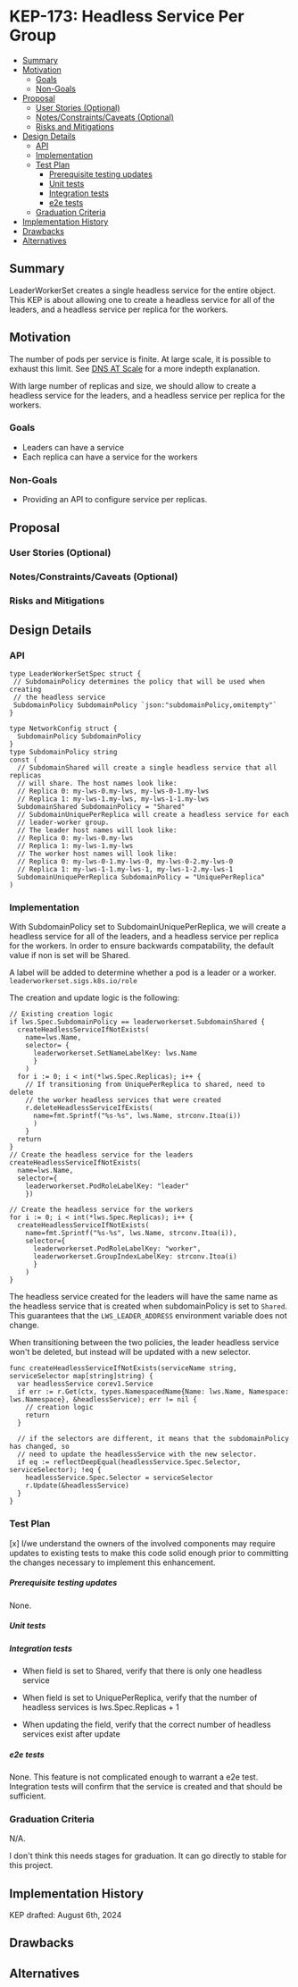 # KEP-173: Headless Service Per Group

<!--
This is the title of your KEP. Keep it short, simple, and descriptive. A good
title can help communicate what the KEP is and should be considered as part of
any review.
-->

<!--
A table of contents is helpful for quickly jumping to sections of a KEP and for
highlighting any additional information provided beyond the standard KEP
template.

Ensure the TOC is wrapped with
  <code>&lt;!-- toc --&rt;&lt;!-- /toc --&rt;</code>
tags, and then generate with `hack/update-toc.sh`.
-->

<!-- toc -->
- [Summary](#summary)
- [Motivation](#motivation)
  - [Goals](#goals)
  - [Non-Goals](#non-goals)
- [Proposal](#proposal)
  - [User Stories (Optional)](#user-stories-optional)
  - [Notes/Constraints/Caveats (Optional)](#notesconstraintscaveats-optional)
  - [Risks and Mitigations](#risks-and-mitigations)
- [Design Details](#design-details)
  - [API](#api)
  - [Implementation](#implementation)
  - [Test Plan](#test-plan)
      - [Prerequisite testing updates](#prerequisite-testing-updates)
      - [Unit tests](#unit-tests)
      - [Integration tests](#integration-tests)
      - [e2e tests](#e2e-tests)
  - [Graduation Criteria](#graduation-criteria)
- [Implementation History](#implementation-history)
- [Drawbacks](#drawbacks)
- [Alternatives](#alternatives)
<!-- /toc -->

## Summary

LeaderWorkerSet creates a single headless service for the entire object.
This KEP is about allowing one to create a headless service for all of the leaders, and a headless service per replica for the workers.

## Motivation

The number of pods per service is finite. At large scale, it is possible to exhaust this limit.
See [DNS AT Scale](https://gist.github.com/aojea/32aeaa86aacebcdd93596ecb70fcba4f) for a more indepth explanation.

With large number of replicas and size, we should allow to create a headless service for the leaders, and a headless service per replica for the workers.

### Goals

- Leaders can have a service
- Each replica can have a service for the workers 
<!--
List the specific goals of the KEP. What is it trying to achieve? How will we
know that this has succeeded?
-->

### Non-Goals

- Providing an API to configure service per replicas.
<!--
What is out of scope for this KEP? Listing non-goals helps to focus discussion
and make progress.
-->

## Proposal

<!--
This is where we get down to the specifics of what the proposal actually is.
This should have enough detail that reviewers can understand exactly what
you're proposing, but should not include things like API designs or
implementation. What is the desired outcome and how do we measure success?.
The "Design Details" section below is for the real
nitty-gritty.
-->

### User Stories (Optional)

<!--
Detail the things that people will be able to do if this KEP is implemented.
Include as much detail as possible so that people can understand the "how" of
the system. The goal here is to make this feel real for users without getting
bogged down.
-->

### Notes/Constraints/Caveats (Optional)

<!--
What are the caveats to the proposal?
What are some important details that didn't come across above?
Go in to as much detail as necessary here.
This might be a good place to talk about core concepts and how they relate.
-->

### Risks and Mitigations

<!--
What are the risks of this proposal, and how do we mitigate? Think broadly.
For example, consider both security and how this will impact the larger
Kubernetes ecosystem.

How will security be reviewed, and by whom?

How will UX be reviewed, and by whom?

Consider including folks who also work outside the SIG or subproject.
-->

## Design Details

<!--
This section should contain enough information that the specifics of your
change are understandable. This may include API specs (though not always
required) or even code snippets. If there's any ambiguity about HOW your
proposal will be implemented, this is the place to discuss them.
-->

### API

```golang
type LeaderWorkerSetSpec struct {
 // SubdomainPolicy determines the policy that will be used when creating
 // the headless service
 SubdomainPolicy SubdomainPolicy `json:"subdomainPolicy,omitempty"`
}

type NetworkConfig struct {
  SubdomainPolicy SubdomainPolicy
}
type SubdomainPolicy string
const (
  // SubdomainShared will create a single headless service that all replicas 
  // will share. The host names look like:
  // Replica 0: my-lws-0.my-lws, my-lws-0-1.my-lws
  // Replica 1: my-lws-1.my-lws, my-lws-1-1.my-lws
  SubdomainShared SubdomainPolicy = "Shared"
  // SubdomainUniquePerReplica will create a headless service for each
  // leader-worker group. 
  // The leader host names will look like:
  // Replica 0: my-lws-0.my-lws
  // Replica 1: my-lws-1.my-lws
  // The worker host names will look like:
  // Replica 0: my-lws-0-1.my-lws-0, my-lws-0-2.my-lws-0
  // Replica 1: my-lws-1-1.my-lws-1, my-lws-1-2.my-lws-1
  SubdomainUniquePerReplica SubdomainPolicy = "UniquePerReplica"
)
```

### Implementation

With SubdomainPolicy set to SubdomainUniquePerReplica, we will create a headless
service for all of the leaders, and a headless service per replica for the workers. In order 
to ensure backwards compatability, the default value if non is set will be Shared.

A label will be added to determine whether a pod is a leader or a worker.
`leaderworkerset.sigs.k8s.io/role`


The creation and update logic is the following:
```golang
// Existing creation logic
if lws.Spec.SubdomainPolicy == leaderworkerset.SubdomainShared {
  createHeadlessServiceIfNotExists(
    name=lws.Name, 
    selector= {
      leaderworkerset.SetNameLabelKey: lws.Name
      }
    )
  for i := 0; i < int(*lws.Spec.Replicas); i++ {
    // If transitioning from UniquePerReplica to shared, need to delete 
    // the worker headless services that were created
    r.deleteHeadlessServiceIfExists(
      name=fmt.Sprintf("%s-%s", lws.Name, strconv.Itoa(i))
      )
	}
  return
}
// Create the headless service for the leaders
createHeadlessServiceIfNotExists(
  name=lws.Name, 
  selector={
    leaderworkerset.PodRoleLabelKey: "leader"
    })

// Create the headless service for the workers
for i := 0; i < int(*lws.Spec.Replicas); i++ {
  createHeadlessServiceIfNotExists(
    name=fmt.Sprintf("%s-%s", lws.Name, strconv.Itoa(i)), 
    selector={
      leaderworkerset.PodRoleLabelKey: "worker", 
      leaderworkerset.GroupIndexLabelKey: strconv.Itoa(i)
      }
    )
}
```

The headless service created for the leaders will have the same name as the 
headless service that is created when subdomainPolicy is set to `Shared`. This 
guarantees that the `LWS_LEADER_ADDRESS` environment variable does not change.


When transitioning between the two policies, the leader headless service won't be
deleted, but instead will be updated with a new selector.

```golang
func createHeadlessServiceIfNotExists(serviceName string, serviceSelector map[string]string) {
  var headlessService corev1.Service
  if err := r.Get(ctx, types.NamespacedName{Name: lws.Name, Namespace: lws.Namespace}, &headlessService); err != nil {
    // creation logic
    return
  }

  // if the selectors are different, it means that the subdomainPolicy has changed, so 
  // need to update the headlessService with the new selector.
  if eq := reflectDeepEqual(headlessService.Spec.Selector, serviceSelector); !eq {
    headlessService.Spec.Selector = serviceSelector
    r.Update(&headlessService)
  }
}
```

### Test Plan

<!--
**Note:** *Not required until targeted at a release.*
The goal is to ensure that we don't accept enhancements with inadequate testing.

All code is expected to have adequate tests (eventually with coverage
expectations). Please adhere to the [Kubernetes testing guidelines][testing-guidelines]
when drafting this test plan.

[testing-guidelines]: https://git.k8s.io/community/contributors/devel/sig-testing/testing.md
-->

[x] I/we understand the owners of the involved components may require updates to
existing tests to make this code solid enough prior to committing the changes necessary
to implement this enhancement.

##### Prerequisite testing updates

<!--
Based on reviewers feedback describe what additional tests need to be added prior
implementing this enhancement to ensure the enhancements have also solid foundations.
-->
None.

##### Unit tests

<!--
In principle every added code should have complete unit test coverage, so providing
the exact set of tests will not bring additional value.
However, if complete unit test coverage is not possible, explain the reason of it
together with explanation why this is acceptable.
-->

<!--
Additionally, for Alpha try to enumerate the core package you will be touching
to implement this enhancement and provide the current unit coverage for those
in the form of:
- <package>: <date> - <current test coverage>
The data can be easily read from:
https://testgrid.k8s.io/sig-testing-canaries#ci-kubernetes-coverage-unit

This can inform certain test coverage improvements that we want to do before
extending the production code to implement this enhancement.
-->

##### Integration tests

<!--
Integration tests are contained in k8s.io/kubernetes/test/integration.
Integration tests allow control of the configuration parameters used to start the binaries under test.
This is different from e2e tests which do not allow configuration of parameters.
Doing this allows testing non-default options and multiple different and potentially conflicting command line options.
-->

<!--
This question should be filled when targeting a release.
For Alpha, describe what tests will be added to ensure proper quality of the enhancement.

For Beta and GA, add links to added tests together with links to k8s-triage for those tests:
https://storage.googleapis.com/k8s-triage/index.html
-->

- When field is set to Shared, verify that there is only one headless service

- When field is set to UniquePerReplica, verify that the number of headless services is lws.Spec.Replicas + 1

- When updating the field, verify that the correct number of headless
services exist after update
##### e2e tests

<!--
This question should be filled when targeting a release.
For Alpha, describe what tests will be added to ensure proper quality of the enhancement.

For Beta and GA, add links to added tests together with links to k8s-triage for those tests:
https://storage.googleapis.com/k8s-triage/index.html

We expect no non-infra related flakes in the last month as a GA graduation criteria.
-->

None. This feature is not complicated enough to warrant a e2e test.
Integration tests will confirm that the service is created and that should be sufficient.

### Graduation Criteria

N/A.

I don't think this needs stages for graduation. 
It can go directly to stable for this project.
<!--

Clearly define what it means for the feature to be implemented and
considered stable.

If the feature you are introducing has high complexity, consider adding graduation
milestones with these graduation criteria:
- [Maturity levels (`alpha`, `beta`, `stable`)][maturity-levels]
- [Feature gate][feature gate] lifecycle
- [Deprecation policy][deprecation-policy]

[feature gate]: https://git.k8s.io/community/contributors/devel/sig-architecture/feature-gates.md
[maturity-levels]: https://git.k8s.io/community/contributors/devel/sig-architecture/api_changes.md#alpha-beta-and-stable-versions
[deprecation-policy]: https://kubernetes.io/docs/reference/using-api/deprecation-policy/
-->

## Implementation History

KEP drafted: August 6th, 2024
<!--
Major milestones in the lifecycle of a KEP should be tracked in this section.
Major milestones might include:
- the `Summary` and `Motivation` sections being merged, signaling SIG acceptance
- the `Proposal` section being merged, signaling agreement on a proposed design
- the date implementation started
- the first Kubernetes release where an initial version of the KEP was available
- the version of Kubernetes where the KEP graduated to general availability
- when the KEP was retired or superseded
-->

## Drawbacks

<!--
Why should this KEP _not_ be implemented?
-->

## Alternatives

<!--
What other approaches did you consider, and why did you rule them out? These do
not need to be as detailed as the proposal, but should include enough
information to express the idea and why it was not acceptable.
-->